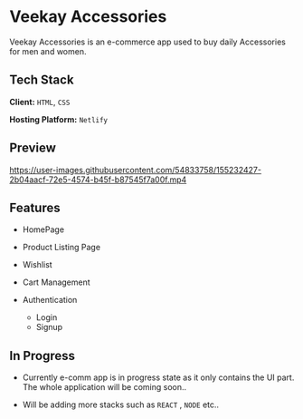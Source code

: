 
# Veekay Accessories

Veekay Accessories is an e-commerce app used to buy daily Accessories for men and women.




## Tech Stack

**Client:** `HTML`, `CSS`

**Hosting Platform:**   `Netlify`

## Preview

https://user-images.githubusercontent.com/54833758/155232427-2b04aacf-72e5-4574-b45f-b87545f7a00f.mp4


## Features

- HomePage

- Product Listing Page 

- Wishlist

- Cart Management

- Authentication
    - Login
    - Signup





## In Progress

- Currently e-comm app is in progress state as it only contains the UI part. The whole application will be coming soon..

- Will be adding more stacks such as `REACT` , `NODE` etc..

